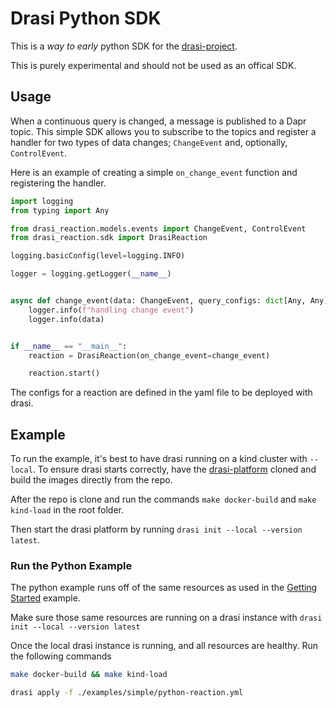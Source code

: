 # Drasi Python SDK

This is a *way to early* python SDK for the [drasi-project](https://github.com/drasi-project/drasi-platform/tree/main). 

This is purely experimental and should not be used as an offical SDK.

## Usage

When a continuous query is changed, a message is published to a Dapr topic. This simple SDK allows you to subscribe to the 
topics and register a handler for two types of data changes; `ChangeEvent` and, optionally,  `ControlEvent`.

Here is an example of creating a simple `on_change_event` function and registering the handler.

```python
import logging
from typing import Any

from drasi_reaction.models.events import ChangeEvent, ControlEvent
from drasi_reaction.sdk import DrasiReaction

logging.basicConfig(level=logging.INFO)

logger = logging.getLogger(__name__)


async def change_event(data: ChangeEvent, query_configs: dict[Any, Any] | None = None):
    logger.info(f"handling change event")
    logger.info(data)


if __name__ == "__main__":
    reaction = DrasiReaction(on_change_event=change_event)

    reaction.start()
```

The configs for a reaction are defined in the yaml file to be deployed with drasi.

## Example

To run the example, it's best to have drasi running on a kind cluster with `--local`. To ensure drasi starts correctly, 
have the [drasi-platform](https://github.com/drasi-project/drasi-platform/tree/main) cloned and build the images directly from the repo. 

After the repo is clone and run the commands `make docker-build` and `make kind-load` in the root folder.

Then start the drasi platform by running `drasi init --local --version latest`.

### Run the Python Example

The python example runs off of the same resources as used in the [Getting Started](https://drasi.io/getting-started/) example. 

Make sure those same resources are running on a drasi instance with `drasi init --local --version latest`

Once the local drasi instance is running, and all resources are healthy. Run the following commands

```bash
make docker-build && make kind-load
```

```bash
drasi apply -f ./examples/simple/python-reaction.yml
```
